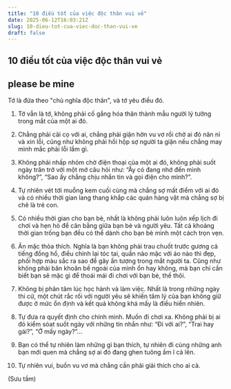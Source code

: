 ```yaml
---
title: "10 điều tốt của việc độc thân vui vẻ"
date: 2025-06-12T16:03:21Z
slug: 10-dieu-tot-cua-viec-doc-than-vui-ve
draft: false
---
```


## 10 điều tốt của việc độc thân vui vẻ

## please be mine

Tớ là đứa theo "chủ nghĩa độc thân", và tớ yêu điều đó. 
 
1. Tớ vẫn là tớ, không phải cố gắng hóa thân thành mẫu người lý tưởng trong mắt của một ai đó.
 
2. Chẳng phải cãi cọ với ai, chẳng phải giận hờn vu vơ rồi chờ ai đó năn nỉ và xin lỗi, cũng như không phải hồi hộp sợ người ta giận nếu chẳng may mình mắc phải lỗi lầm gì.
 
3. Không phải nhấp nhỏm chờ điện thoại của một ai đó, không phải suốt ngày trăn trở với một mớ câu hỏi như: “Ấy có đang nhớ đến mình không?”, “Sao ấy chẳng chịu nhắn tin và gọi điện cho mình?”.
 
4. Tự nhiên vét tới muỗng kem cuối cùng mà chẳng sợ mất điểm với ai đó và có nhiều thời gian lang thang khắp các quán hàng vặt mà chẳng sợ bị chê là trẻ con.
 
5. Có nhiều thời gian cho bạn bè, nhất là không phải luôn luôn xếp lịch đi chơi và hẹn hò để cân bằng giữa bạn bè và người yêu. Tất cả khoảng thời gian trống bạn đều có thể dành cho bạn bè mình một cách trọn vẹn.
 6. Ăn mặc thỏa thích. Nghĩa là bạn không phải trau chuốt trước gương cả tiếng đồng hồ, điều chỉnh lại tóc tai, quần nào mặc với áo nào thì đẹp, phối hợp màu sắc ra sao để gây ấn tượng trong mắt người ta. Cũng như không phải băn khoăn bề ngoài của mình ổn hay không, mà bạn chỉ cần biết bạn sẽ mặc gì để thoái mái đi chơi với bạn bè, thế thôi.
 
7. Không bị phân tâm lúc học hành và làm việc. Nhất là trong những ngày thi cử, một chút rắc rối với người yêu sẽ khiến tâm lý của bạn không giữ được ở mức ổn định và kết quả không khá mấy là điều hiển nhiên.
 
8. Tự đưa ra quyết định cho chính mình. Muốn đi chơi xa. Không phải bị ai đó kiểm sóat suốt ngày với những tin nhắn như: “Đi với ai?”, “Trai hay gái?”, “Ở mấy ngày?”...
 
9. Bạn có thể tự nhiên làm những gì bạn thích, tự nhiên đi cùng những anh bạn mới quen mà chẳng sợ ai đó đang ghen tuông ầm ĩ cả lên.
 
10. Tự nhiên vui, buồn vu vơ mà chẳng cần phải giải thích cho ai cả.
 
(Sưu tầm)